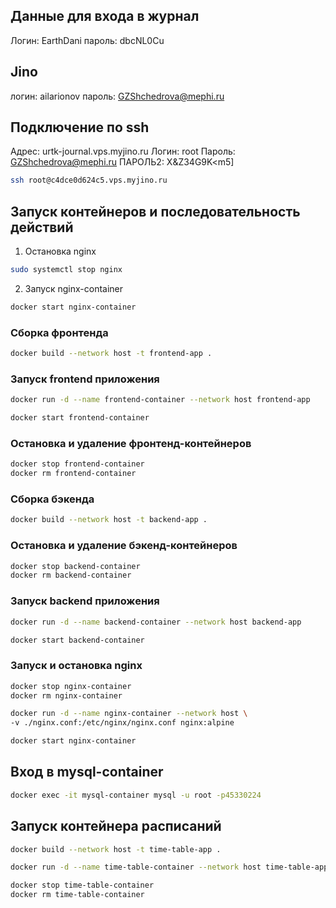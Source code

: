 ## Данные для входа в журнал
Логин: EarthDani
пароль: dbcNL0Cu


## Jino 
логин: ailarionov
пароль: GZShchedrova@mephi.ru

## Подключение по ssh
Адрес: urtk-journal.vps.myjino.ru
Логин: root
Пароль: GZShchedrova@mephi.ru
ПАРОЛЬ2: X&Z34G9K<m5]

```bash
ssh root@c4dce0d624c5.vps.myjino.ru
```

## Запуск контейнеров и последовательность действий

1. Остановка nginx
```bash
sudo systemctl stop nginx
```

2. Запуск nginx-container
```bash
docker start nginx-container
```

### Сборка фронтенда
```bash
docker build --network host -t frontend-app .
```

### Запуск frontend приложения
```bash
docker run -d --name frontend-container --network host frontend-app
```

```bash
docker start frontend-container
```

### Остановка и удаление фронтенд-контейнеров
```bash
docker stop frontend-container 
docker rm frontend-container
```

### Сборка бэкенда
```bash
docker build --network host -t backend-app .
```
### Остановка и удаление бэкенд-контейнеров
```bash
docker stop backend-container 
docker rm backend-container
```


### Запуск backend приложения

```bash
docker run -d --name backend-container --network host backend-app
```

```bash
docker start backend-container
```

### Запуск и остановка nginx
```bash
docker stop nginx-container
docker rm nginx-container
```


```bash
docker run -d --name nginx-container --network host \
-v ./nginx.conf:/etc/nginx/nginx.conf nginx:alpine
```

```bash
docker start nginx-container
```

## Вход в mysql-container
```bash
docker exec -it mysql-container mysql -u root -p45330224
```


## Запуск контейнера расписаний
```bash
docker build --network host -t time-table-app .

docker run -d --name time-table-container --network host time-table-app

docker stop time-table-container
docker rm time-table-container
```